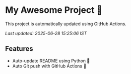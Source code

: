 # My Awesome Project 🚀

This project is automatically updated using GitHub Actions.

_Last updated: 2025-06-28 15:25:06 IST_

## Features
- Auto-update README using Python 🐍
- Auto Git push with GitHub Actions 🤖
